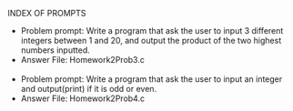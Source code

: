 INDEX OF PROMPTS
- Problem prompt: Write a program that ask the user to input 3 different integers between 1 and 20, and output the product of the two highest numbers inputted.
- Answer File: Homework2Prob3.c
<br/><br/>
- Problem prompt: Write a program that ask the user to input an integer and output(print) if it is odd or even. 
- Answer File: Homework2Prob4.c
<br/><br/>
